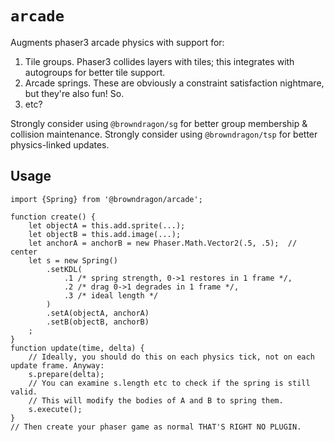 # `arcade`

Augments phaser3 arcade physics with support for:
1) Tile groups. Phaser3 collides layers with tiles; this integrates with autogroups for better tile support.
2) Arcade springs. These are obviously a constraint satisfaction nightmare, but they're also fun! So.
3) etc?

Strongly consider using `@browndragon/sg` for better group membership & collision maintenance.
Strongly consider using `@browndragon/tsp` for better physics-linked updates.

## Usage

```
import {Spring} from '@browndragon/arcade';

function create() {
    let objectA = this.add.sprite(...);
    let objectB = this.add.image(...);
    let anchorA = anchorB = new Phaser.Math.Vector2(.5, .5);  // center
    let s = new Spring()
        .setKDL(
            .1 /* spring strength, 0->1 restores in 1 frame */,
            .2 /* drag 0->1 degrades in 1 frame */,
            .3 /* ideal length */
        )
        .setA(objectA, anchorA)
        .setB(objectB, anchorB)
    ;
}
function update(time, delta) {
    // Ideally, you should do this on each physics tick, not on each update frame. Anyway:
    s.prepare(delta);
    // You can examine s.length etc to check if the spring is still valid.
    // This will modify the bodies of A and B to spring them.
    s.execute();
}
// Then create your phaser game as normal THAT'S RIGHT NO PLUGIN.
```

